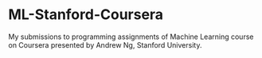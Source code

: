 # ML-Stanford-Coursera

My submissions to programming assignments of Machine Learning course on Coursera presented by Andrew Ng, Stanford University.
